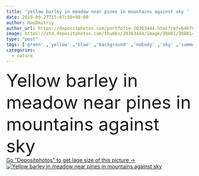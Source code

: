 ```yaml
---
title: 'yellow barley in meadow near pines in mountains against sky '
date: 2019-09-27T15:07:50+00:00
author: HayDmitriy
author_url: https://depositphotos.com/portfolio-20363444.html?ref=64678756
image: https://st4.depositphotos.com/thumbs/20363444/image/30881/308814092/api_thumb_450.jpg?forcejpeg=true
type: "post"
tags: ['green' ,'yellow' ,'blue' ,'background' ,'nobody' ,'sky' ,'summer' ,'meadow' ,'lawn' ,'outdoors' ,'field' ,'nature' ,'environment' ,'plants' ,'flora' ,'golden' ,'natural' ,'silhouette' ,'landscape' ,'tranquil' ,'trees' ,'backdrop' ,'mountains' ,'scenery' ,'scenic' ,'ukraine' ,'outside' ,'spruce' ,'barley' ,'daylight' ,'Carpathians' ,'evergreen' ,'pines' ,'daytime' ,'summertime' ,'firs' ,'peaks' ,'copy space' ,'no people' ,'Carpathian Mountains' ,'mountain valley' ]
categories: 
  - nature
---
```

<div aling="center">
            <font size="60"> Yellow barley in meadow near pines in mountains against sky</font>   
</div>
<div>
    <a href='https://st4.depositphotos.com/thumbs/20363444/image/30881/308814092/api_thumb_450.jpg?forcejpeg=true?ref=64678756' target=_blank > Go "Depositphotos" to get lage size of this picture ->
        <img href='https://st4.depositphotos.com/thumbs/20363444/image/30881/308814092/api_thumb_450.jpg?forcejpeg=true?ref=64678756' src='https://st4.depositphotos.com/20363444/30881/i/950/depositphotos_308814092-stock-photo-yellow-barley-meadow-pines-mountains.jpg?forcejpeg=true' alt='Yellow barley in meadow near pines in mountains against sky' >
    </a>
</div>

